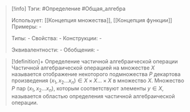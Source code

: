 > [!info]
> Тэги: #Определение #Общая_алгебра 
> 
> Использует: [[Концепция множества]], [[Концепция функции]]
> Примеры: *-*
> 
> Типы: *-*
> Свойства: *-*
> Конструкции: *-*
> 
> Эквивалентности: *-*
> Обобщения: *-*

> [!definition]+ Определение частичной алгебраической операции
> Частичной алгебраической операцией на множестве $X$ называется отображение некоторого подмножества $P$ декартова произведения $(x_1, x_2 ... x_n) \in X \times X ... \times X$ в множество $X$. Множество $P$ пар $(x_1, x_2 ... x_n)$, которым соответствуют элементы $y \in X$, называется областью определения частичной алгебраической операции.